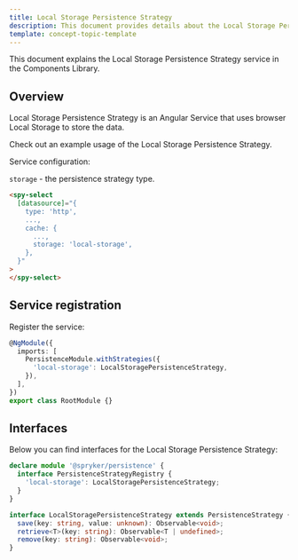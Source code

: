 ```yaml
---
title: Local Storage Persistence Strategy
description: This document provides details about the Local Storage Persistence Strategy service in the Components Library.
template: concept-topic-template
---
```


This document explains the Local Storage Persistence Strategy service in the Components Library.

## Overview

Local Storage Persistence Strategy is an Angular Service that uses browser Local Storage to store the data.

Check out an example usage of the Local Storage Persistence Strategy.

Service configuration:

`storage` - the persistence strategy type.  

```html
<spy-select
  [datasource]="{
    type: 'http',
    ...,
    cache: {
      ...,
      storage: 'local-storage',
    },
  }"
>
</spy-select>
```

## Service registration

Register the service:

```ts
@NgModule({
  imports: [
    PersistenceModule.withStrategies({
      'local-storage': LocalStoragePersistenceStrategy,
    }),
  ],
})
export class RootModule {}
```

## Interfaces

Below you can find interfaces for the Local Storage Persistence Strategy:

```ts
declare module '@spryker/persistence' {
  interface PersistenceStrategyRegistry {
    'local-storage': LocalStoragePersistenceStrategy;
  }
}

interface LocalStoragePersistenceStrategy extends PersistenceStrategy {
  save(key: string, value: unknown): Observable<void>;
  retrieve<T>(key: string): Observable<T | undefined>;
  remove(key: string): Observable<void>;
}
```
